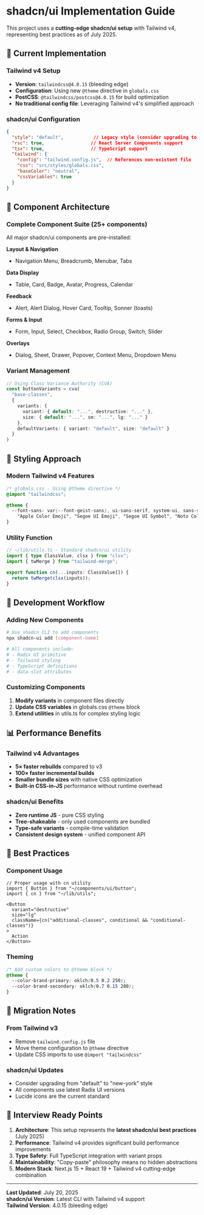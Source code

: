 # shadcn/ui Implementation Guide

This project uses a **cutting-edge shadcn/ui setup** with Tailwind v4, representing best practices as of July 2025.

## 🎯 Current Implementation

### Tailwind v4 Setup
- **Version**: `tailwindcss@4.0.15` (bleeding edge)
- **Configuration**: Using new `@theme` directive in `globals.css`
- **PostCSS**: `@tailwindcss/postcss@4.0.15` for build optimization
- **No traditional config file**: Leveraging Tailwind v4's simplified approach

### shadcn/ui Configuration
```json
{
  "style": "default",           // Legacy style (consider upgrading to "new-york")
  "rsc": true,                 // React Server Components support
  "tsx": true,                 // TypeScript support
  "tailwind": {
    "config": "tailwind.config.js",  // References non-existent file
    "css": "src/styles/globals.css",
    "baseColor": "neutral",
    "cssVariables": true
  }
}
```

## 🧩 Component Architecture

### Complete Component Suite (25+ components)
All major shadcn/ui components are pre-installed:

**Layout & Navigation**
- Navigation Menu, Breadcrumb, Menubar, Tabs

**Data Display** 
- Table, Card, Badge, Avatar, Progress, Calendar

**Feedback**
- Alert, Alert Dialog, Hover Card, Tooltip, Sonner (toasts)

**Forms & Input**
- Form, Input, Select, Checkbox, Radio Group, Switch, Slider

**Overlays**
- Dialog, Sheet, Drawer, Popover, Context Menu, Dropdown Menu

### Variant Management
```typescript
// Using Class Variance Authority (CVA)
const buttonVariants = cva(
  "base-classes",
  {
    variants: {
      variant: { default: "...", destructive: "..." },
      size: { default: "...", sm: "...", lg: "..." }
    },
    defaultVariants: { variant: "default", size: "default" }
  }
)
```

## 🎨 Styling Approach

### Modern Tailwind v4 Features
```css
/* globals.css - Using @theme directive */
@import "tailwindcss";

@theme {
  --font-sans: var(--font-geist-sans), ui-sans-serif, system-ui, sans-serif,
    "Apple Color Emoji", "Segoe UI Emoji", "Segoe UI Symbol", "Noto Color Emoji";
}
```

### Utility Function
```typescript
// ~/lib/utils.ts - Standard shadcn/ui utility
import { type ClassValue, clsx } from "clsx";
import { twMerge } from "tailwind-merge";

export function cn(...inputs: ClassValue[]) {
  return twMerge(clsx(inputs));
}
```

## 🔧 Development Workflow

### Adding New Components
```bash
# Use shadcn CLI to add components
npx shadcn-ui add [component-name]

# All components include:
# - Radix UI primitive
# - Tailwind styling
# - TypeScript definitions
# - data-slot attributes
```

### Customizing Components
1. **Modify variants** in component files directly
2. **Update CSS variables** in globals.css `@theme` block
3. **Extend utilities** in utils.ts for complex styling logic

## 📊 Performance Benefits

### Tailwind v4 Advantages
- **5× faster rebuilds** compared to v3
- **100× faster incremental builds**
- **Smaller bundle sizes** with native CSS optimization
- **Built-in CSS-in-JS** performance without runtime overhead

### shadcn/ui Benefits
- **Zero runtime JS** - pure CSS styling
- **Tree-shakeable** - only used components are bundled  
- **Type-safe variants** - compile-time validation
- **Consistent design system** - unified component API

## 🚀 Best Practices

### Component Usage
```tsx
// Proper usage with cn utility
import { Button } from "~/components/ui/button";
import { cn } from "~/lib/utils";

<Button 
  variant="destructive" 
  size="lg"
  className={cn("additional-classes", conditional && "conditional-classes")}
>
  Action
</Button>
```

### Theming
```css
/* Add custom colors to @theme block */
@theme {
  --color-brand-primary: oklch(0.5 0.2 250);
  --color-brand-secondary: oklch(0.7 0.15 280);
}
```

## 🔄 Migration Notes

### From Tailwind v3
- Remove `tailwind.config.js` file
- Move theme configuration to `@theme` directive
- Update CSS imports to use `@import "tailwindcss"`

### shadcn/ui Updates
- Consider upgrading from "default" to "new-york" style
- All components use latest Radix UI versions
- Lucide icons are the current standard

## 🎯 Interview Ready Points

1. **Architecture**: This setup represents the **latest shadcn/ui best practices** (July 2025)
2. **Performance**: Tailwind v4 provides significant build performance improvements
3. **Type Safety**: Full TypeScript integration with variant props
4. **Maintainability**: "Copy-paste" philosophy means no hidden abstractions
5. **Modern Stack**: Next.js 15 + React 19 + Tailwind v4 cutting-edge combination

---

**Last Updated**: July 20, 2025  
**shadcn/ui Version**: Latest CLI with Tailwind v4 support  
**Tailwind Version**: 4.0.15 (bleeding edge)